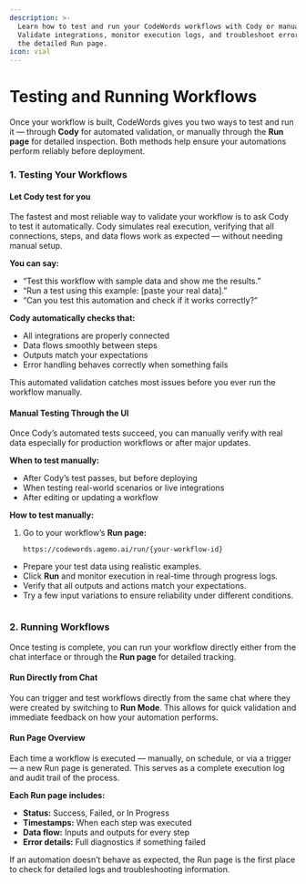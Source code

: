 ```yaml
---
description: >-
  Learn how to test and run your CodeWords workflows with Cody or manually.
  Validate integrations, monitor execution logs, and troubleshoot errors with
  the detailed Run page.
icon: vial
---
```


# Testing and Running Workflows

Once your workflow is built, CodeWords gives you two ways to test and run it — through **Cody** for automated validation, or manually through the **Run page** for detailed inspection. Both methods help ensure your automations perform reliably before deployment.

### **1. Testing Your Workflows**

#### Let Cody test for you

The fastest and most reliable way to validate your workflow is to ask Cody to test it automatically. Cody simulates real execution, verifying that all connections, steps, and data flows work as expected — without needing manual setup.

**You can say:**

* “Test this workflow with sample data and show me the results.”
* “Run a test using this example: \[paste your real data].”
* “Can you test this automation and check if it works correctly?”

**Cody automatically checks that:**

* All integrations are properly connected
* Data flows smoothly between steps
* Outputs match your expectations
* Error handling behaves correctly when something fails

This automated validation catches most issues before you ever run the workflow manually.

#### **Manual Testing Through the UI**

Once Cody’s automated tests succeed, you can manually verify with real data especially for production workflows or after major updates.

**When to test manually:**

* After Cody’s test passes, but before deploying
* When testing real-world scenarios or live integrations
* After editing or updating a workflow

**How to test manually:**

1.  Go to your workflow’s **Run page:**

    ```
    https://codewords.agemo.ai/run/{your-workflow-id}
    ```

* Prepare your test data using realistic examples.
* Click **Run** and monitor execution in real-time through progress logs.
* Verify that all outputs and actions match your expectations.
* Try a few input variations to ensure reliability under different conditions.

<figure><img src="../.gitbook/assets/run_wf.gif" alt=""><figcaption></figcaption></figure>

### **2. Running Workflows**

Once testing is complete, you can run your workflow directly either from the chat interface or through the **Run page** for detailed tracking.

#### **Run Directly from Chat**

You can trigger and test workflows directly from the same chat where they were created by switching to **Run Mode**. This allows for quick validation and immediate feedback on how your automation performs.

#### **Run Page Overview**

Each time a workflow is executed — manually, on schedule, or via a trigger — a new Run page is generated. This serves as a complete execution log and audit trail of the process.

**Each Run page includes:**

* **Status:** Success, Failed, or In Progress
* **Timestamps:** When each step was executed
* **Data flow:** Inputs and outputs for every step
* **Error details:** Full diagnostics if something failed

If an automation doesn’t behave as expected, the Run page is the first place to check for detailed logs and troubleshooting information.

<figure><img src="../.gitbook/assets/Area.gif" alt=""><figcaption></figcaption></figure>
